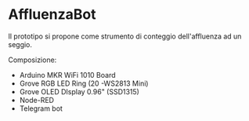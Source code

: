 # AffluenzaBot
Il prototipo si propone come strumento di conteggio dell'affluenza ad un seggio.

Composizione:
 - Arduino MKR WiFi 1010 Board
 - Grove RGB LED Ring (20 -WS2813 Mini)
 - Grove OLED DIsplay 0.96" (SSD1315)
 - Node-RED
 - Telegram bot
